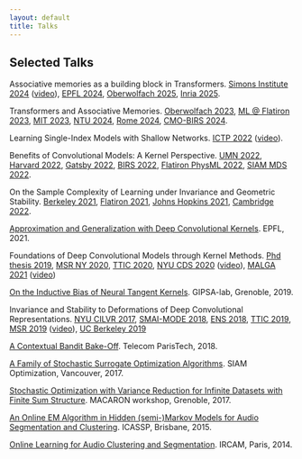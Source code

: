 ```yaml
---
layout: default
title: Talks
---
```

## Selected Talks

Associative memories as a building block in Transformers. [Simons Institute 2024](files/talk_simons24.pdf) ([video](https://www.youtube.com/watch?v=ncAhx70jTIc)), [EPFL 2024](files/talk_epfl24.pdf), [Oberwolfach 2025](files/talk_ow25.pdf), [Inria 2025](files/talk_sierra25.pdf).

Transformers and Associative Memories. [Oberwolfach 2023](files/talk_ow23.pdf), [ML @ Flatiron 2023](files/talk_mlfi23.pdf), [MIT 2023](files/mit_lecture_transformer.pdf), [NTU 2024](files/talk_ntu24.pdf), [Rome 2024](files/talk_rome24.pdf), [CMO-BIRS 2024](files/talk_oaxaca24.pdf).

Learning Single-Index Models with Shallow Networks. [ICTP 2022](files/talk_ictp22.pdf) ([video](https://www.youtube.com/watch?v=A4F6-32_n40)).

Benefits of Convolutional Models: A Kernel Perspective. [UMN 2022](files/talk_umn22.pdf), [Harvard 2022](files/talk_harvard22.pdf), [Gatsby 2022](files/talk_gatsby22.pdf), [BIRS 2022](files/talk_birs22.pdf), [Flatiron PhysML 2022](files/talk_flatiron_physml22.pdf), [SIAM MDS 2022]().

On the Sample Complexity of Learning under Invariance and Geometric Stability. [Berkeley 2021](files/talk_berkeley21.pdf), [Flatiron 2021](files/talk_flatiron21.pdf), [Johns Hopkins 2021](files/talk_jhu21.pdf), [Cambridge 2022](files/talk_cambridge22.pdf).

[Approximation and Generalization with Deep Convolutional Kernels](files/talk_epfl21.pdf). EPFL, 2021.

Foundations of Deep Convolutional Models through Kernel Methods. [Phd thesis 2019](files/phd_slides.pdf), [MSR NY 2020](files/talk_msr20.pdf), [TTIC 2020](files/talk_ttic20.pdf), [NYU CDS 2020](files/talk_cds.pdf) ([video](https://drive.google.com/file/d/1MNyCgVZvRQjq9MSuRVoxAITtkliOaRx_/view)), [MALGA 2021](files/talk_malga21.pdf) ([video](https://www.youtube.com/watch?v=o5ENlzzOqS4))

[On the Inductive Bias of Neural Tangent Kernels](files/talk_gipsa.pdf). GIPSA-lab, Grenoble, 2019.

Invariance and Stability to Deformations of Deep Convolutional Representations. [NYU CILVR 2017](files/stability_nyu17.pdf), [SMAI-MODE 2018](files/talk_mode18.pdf), [ENS 2018](files/stability_ens.pdf), [TTIC 2019](files/stability_ttic.pdf), [MSR 2019](files/stability_msr.pdf) ([video](https://www.youtube.com/watch?v=tn4C__Kxm18)), [UC Berkeley 2019](files/stability_berkeley.pdf)

[A Contextual Bandit Bake-Off](files/bakeoff_telecom.pdf). Telecom ParisTech, 2018.

[A Family of Stochastic Surrogate Optimization Algorithms](files/talk_opt17.pdf). SIAM Optimization, Vancouver, 2017.

[Stochastic Optimization with Variance Reduction for Infinite Datasets with Finite Sum Structure](files/smiso_macaron17.pdf). MACARON workshop, Grenoble, 2017.

[An Online EM Algorithm in Hidden (semi-)Markov Models for Audio Segmentation and Clustering](files/icassp2015.pdf).
ICASSP, Brisbane, 2015.

[Online Learning for Audio Clustering and Segmentation](files/ircam2014.pdf). IRCAM, Paris, 2014.
